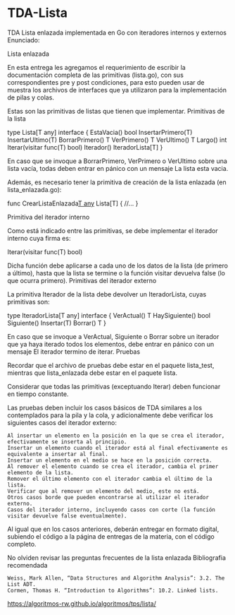 # TDA-Lista
TDA Lista enlazada implementada en Go con iteradores internos y externos
Enunciado:

Lista enlazada

En esta entrega les agregamos el requerimiento de escribir la documentación completa de las primitivas (lista.go), con sus correspondientes pre y post condiciones, para esto pueden usar de muestra los archivos de interfaces que ya utilizaron para la implementación de pilas y colas.

Estas son las primitivas de listas que tienen que implementar.
Primitivas de la lista

type Lista[T any] interface {
	EstaVacia() bool
	InsertarPrimero(T)
	InsertarUltimo(T)
	BorrarPrimero() T
	VerPrimero() T
	VerUltimo() T
	Largo() int
	Iterar(visitar func(T) bool)
	Iterador() IteradorLista[T]
}

En caso que se invoque a BorrarPrimero, VerPrimero o VerUltimo sobre una lista vacía, todas deben entrar en pánico con un mensaje La lista esta vacia.

Además, es necesario tener la primitiva de creación de la lista enlazada (en lista_enlazada.go):


func CrearListaEnlazada[T any]() Lista[T] {
	//...
}

Primitiva del iterador interno

Como está indicado entre las primitivas, se debe implementar el iterador interno cuya firma es:

Iterar(visitar func(T) bool)

Dicha función debe aplicarse a cada uno de los datos de la lista (de primero a último), hasta que la lista se termine o la función visitar devuelva false (lo que ocurra primero).
Primitivas del iterador externo

La primitiva Iterador de la lista debe devolver un IteradorLista, cuyas primitivas son:

type IteradorLista[T any] interface {
	VerActual() T
	HaySiguiente() bool
	Siguiente()
	Insertar(T)
	Borrar() T
}

En caso que se invoque a VerActual, Siguiente o Borrar sobre un iterador que ya haya iterado todos los elementos, debe entrar en pánico con un mensaje El iterador termino de iterar.
Pruebas

Recordar que el archivo de pruebas debe estar en el paquete lista_test, mientras que lista_enlazada debe estar en el paquete lista.

Considerar que todas las primitivas (exceptuando Iterar) deben funcionar en tiempo constante.

Las pruebas deben incluir los casos básicos de TDA similares a los contemplados para la pila y la cola, y adicionalmente debe verificar los siguientes casos del iterador externo:

    Al insertar un elemento en la posición en la que se crea el iterador, efectivamente se inserta al principio.
    Insertar un elemento cuando el iterador está al final efectivamente es equivalente a insertar al final.
    Insertar un elemento en el medio se hace en la posición correcta.
    Al remover el elemento cuando se crea el iterador, cambia el primer elemento de la lista.
    Remover el último elemento con el iterador cambia el último de la lista.
    Verificar que al remover un elemento del medio, este no está.
    Otros casos borde que pueden encontrarse al utilizar el iterador externo.
    Casos del iterador interno, incluyendo casos con corte (la función visitar devuelve false eventualmente).

Al igual que en los casos anteriores, deberán entregar en formato digital, subiendo el código a la página de entregas de la materia, con el código completo.

No olviden revisar las preguntas frecuentes de la lista enlazada
Bibliografia recomendada

    Weiss, Mark Allen, “Data Structures and Algorithm Analysis”: 3.2. The List ADT.
    Cormen, Thomas H. “Introduction to Algorithms”: 10.2. Linked lists.

https://algoritmos-rw.github.io/algoritmos/tps/lista/
